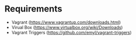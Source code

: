 # Requirements
  - Vagrant (https://www.vagrantup.com/downloads.html)
  - Virual Box (https://www.virtualbox.org/wiki/Downloads)
  - Vagrant Triggers (https://github.com/emyl/vagrant-triggers)